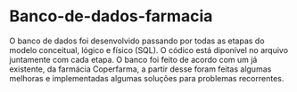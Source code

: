 # Banco-de-dados-farmacia
O banco de dados foi desenvolvido passando por todas as etapas do modelo conceitual, lógico e físico (SQL). O códico está diponível no arquivo juntamente com cada etapa. O banco foi feito de acordo com um já existente, da farmácia Coperfarma, a partir desse foram feitas algumas melhoras e implementadas algumas soluções para problemas recorrentes.
